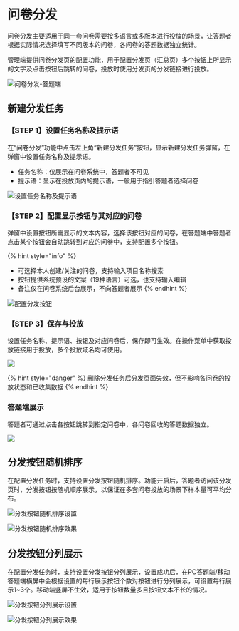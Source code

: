 # 问卷分发

问卷分发主要适用于同一套问卷需要按多语言或多版本进行投放的场景，让答题者根据实际情况选择填写不同版本的问卷，各问卷的答题数据独立统计。

管理端提供问卷分发页的配置功能，用于配置分发页（汇总页）多个按钮上所显示的文字及点击按钮后跳转的问卷，投放时使用分发页的分发链接进行投放。

![问卷分发-答题端](<../../.gitbook/assets/image (239).png>)

## 新建分发任务

### 【STEP 1】设置任务名称及提示语

在“问卷分发”功能中点击左上角“新建分发任务”按钮，显示新建分发任务弹窗，在弹窗中设置任务名称及提示语。

* 任务名称：仅展示在问卷系统中，答题者不可见
* 提示语：显示在投放页内的提示语，一般用于指引答题者选择问卷

![设置任务名称及提示语](../../.gitbook/assets/Snipaste_2023-10-09_16-16-31.png)

### 【STEP 2】配置显示按钮与其对应的问卷

弹窗中设置按钮所需显示的文本内容，选择该按钮对应的问卷，在答题端中答题者点击某个按钮会自动跳转到对应的问卷中，支持配置多个按钮。

{% hint style="info" %}
* 可选择本人创建/关注的问卷，支持输入项目名称搜索
* 按钮提供系统预设的文案（19种语言）可选，也支持输入编辑
* 备注仅在问卷系统后台展示，不向答题者展示
{% endhint %}

![配置分发按钮](../../.gitbook/assets/Snipaste_2023-10-09_16-19-23.png)

### 【STEP 3】保存与投放

设置任务名称、提示语、按钮及对应问卷后，保存即可生效。在操作菜单中获取投放链接用于投放，多个投放域名均可使用。

![](../../.gitbook/assets/Snipaste_2023-10-09_16-20-38.png)

{% hint style="danger" %}
删除分发任务后分发页面失效，但不影响各问卷的投放状态和已收集数据
{% endhint %}

### 答题端展示

答题者可通过点击各按钮跳转到指定问卷中，各问卷回收的答题数据独立。

![](<../../.gitbook/assets/image (338).png>)



## 分发按钮随机排序

在配置分发任务时，支持设置分发按钮随机排序。功能开启后，答题者访问该分发页时，分发按钮按随机顺序展示，以保证在多套问卷投放的场景下样本量可平均分布。

![分发按钮随机排序设置](../../.gitbook/assets/Snipaste_2023-10-09_16-21-55.png)

![分发按钮随机排序效果](<../../.gitbook/assets/image (689).png>)

## 分发按钮分列展示

在配置分发任务时，支持设置分发按钮分列展示，设置成功后，在PC答题端/移动答题端横屏中会根据设置的每行展示按钮个数对按钮进行分列展示，可设置每行展示1\~3个。移动端竖屏不生效，适用于按钮数量多且按钮文本不长的情况。

![分发按钮分列展示设置](../../.gitbook/assets/Snipaste_2023-10-09_16-22-45.png)

![分发按钮分列展示效果](<../../.gitbook/assets/image (724).png>)
